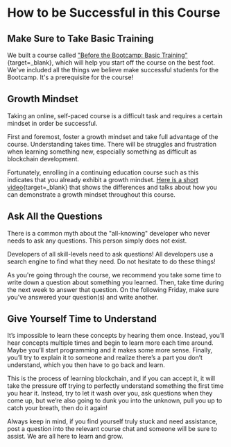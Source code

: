 # How to be Successful in this Course

## Make Sure to Take Basic Training

We built a course called ["Before the Bootcamp: Basic Training"](https://courses.consensys.net/courses/bootcamp-basic-training){target=\_blank}, which will help you start off the course on the best foot. We've included all the things we believe make successful students for the Bootcamp. It's a prerequisite for the course!

## Growth Mindset

Taking an online, self-paced course is a difficult task and requires a certain mindset in order be successful.

First and foremost, foster a growth mindset and take full advantage of the course. Understanding takes time. There will be struggles and frustration when learning something new, especially something as difficult as blockchain development.

Fortunately, enrolling in a continuing education course such as this indicates that you already exhibit a growth mindset. [Here is a short video](https://www.youtube.com/watch?v=Xv2ar6AKvGc){target=\_blank} that shows the differences and talks about how you can demonstrate a growth mindset throughout this course.

## Ask All the Questions

There is a common myth about the "all-knowing" developer who never needs to ask any questions. This person simply does not exist.

Developers of all skill-levels need to ask questions! All developers use a search engine to find what they need. Do not hesitate to do these things!

As you're going through the course, we recommend you take some time to write down a question about something you learned. Then, take time during the next week to answer that question. On the following Friday, make sure you've answered your question(s) and write another.

## Give Yourself Time to Understand

It’s impossible to learn these concepts by hearing them once. Instead, you’ll hear concepts multiple times and begin to learn more each time around. Maybe you’ll start programming and it makes some more sense. Finally, you’ll try to explain it to someone and realize there’s a part you don’t understand, which you then have to go back and learn.

This is the process of learning blockchain, and if you can accept it, it will take the pressure off trying to perfectly understand something the first time you hear it. Instead, try to let it wash over you, ask questions when they come up, but we’re also going to dunk you into the unknown, pull you up to catch your breath, then do it again!

Always keep in mind, if you find yourself truly stuck and need assistance, post a question into the relevant course chat and someone will be sure to assist. We are all here to learn and grow.
